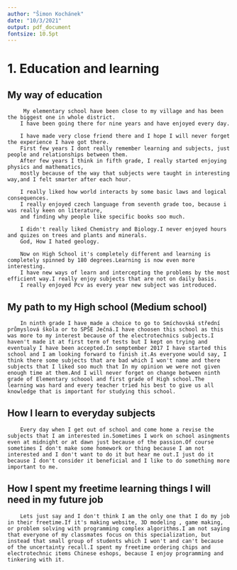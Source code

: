 ```yaml
---
author: "Šimon Kochánek"
date: "10/3/2021"
output: pdf_document
fontsize: 10.5pt
---
```


<style type="text/css">
body{
    font-size: 10.5pt;
}
</style>

# 1. Education and learning

## My way of education

         My elementary school have been close to my village and has been the biggest one in whole district.
        I have been going there for nine years and have enjoyed every day.

        I have made very close friend there and I hope I will never forget the experience I have got there.
        First few years I dont really remember learning and subjects, just people and relationships between them.
        After few years I think in fifth grade, I really started enjoying physics and mathematics,
        mostly because of the way that subjects were taught in interesting way,and I felt smarter after each hour.

        I really liked how world interacts by some basic laws and logical consequences.
        I really enjoyed czech language from seventh grade too, because i was really keen on literature,
        and finding why people like specific books soo much.

        I didn't really liked Chemistry and Biology.I never enjoyed hours and quizes on trees and plants and minerals.
        God, How I hated geology.

        Now on High School it's completely different and learning is completely spinned by 180 degrees.Learning is now even more interesting.
        I have new ways of learn and intercepting the problems by the most efficient way.I really enjoy subjects that are not on daily basis.
        I really enjoyed Pcv as every year new subject was introduced.

## My path to my High school (Medium school)

        In ninth grade I have made a choice to go to Smíchovská střední průmyslová škola or to SPŠE Ječná.I have choosen this school as this was more to my interest because of the electrotechnics subjects.I haven't made it at first term of tests but I kept on trying and eventualy I have been accepted.In semptember 2017 I have started this school and I am looking forward to finish it.As everyone would say, I think there some subjects that are bad which I won't name and there subjects that I liked soo much that In my opinion we were not given enough time at them.And I will never forget on change between ninth grade of Elementary schoool and first grade of High school.The learning was hard and every teacher tried his best to give us all knowledge that is important for studying this school.

## How I learn to everyday subjects

        Every day when I get out of school and come home a revise the subjects that I am interested in.Sometimes I work on school asingments even at midnight or at dawn just because of the passion.Of course sometimes I don't make some homework or thing because I am not interested and I don't want to do it but hear me out.I just do it because I don't consider it beneficial and I like to do something more important to me.

## How I spent my freetime learning things I will need in my future job

        Lets just say and I don't think I am the only one that I do my job in their freetime.If it's making website, 3D modeling , game making, or problem solving with programming complex algorithms.I am not saying that everyone of my classmates focus on this specialization, but instead that small group of students which I won't and can't because of the uncertainty recall.I spent my freetime ordering chips and electrotechnic items Chinese eshops, because I enjoy programming and tinkering with it.
